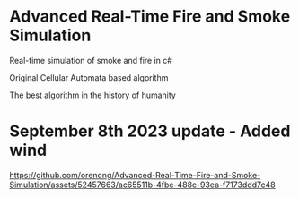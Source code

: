 # Advanced Real-Time Fire and Smoke Simulation
 Real-time simulation of smoke and fire in c#

Original Cellular Automata based algorithm

The best algorithm in the history of humanity

# September 8th 2023 update - Added wind



https://github.com/orenong/Advanced-Real-Time-Fire-and-Smoke-Simulation/assets/52457663/ac65511b-4fbe-488c-93ea-f7173ddd7c48

